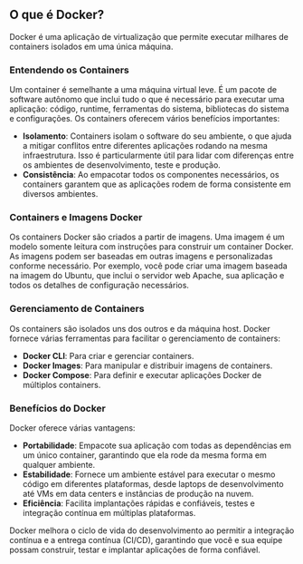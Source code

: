 ## O que é Docker?

Docker é uma aplicação de virtualização que permite executar milhares de containers isolados em uma única máquina.

### Entendendo os Containers

Um container é semelhante a uma máquina virtual leve. É um pacote de software autônomo que inclui tudo o que é necessário para executar uma aplicação: código, runtime, ferramentas do sistema, bibliotecas do sistema e configurações. Os containers oferecem vários benefícios importantes:

- **Isolamento**: Containers isolam o software do seu ambiente, o que ajuda a mitigar conflitos entre diferentes aplicações rodando na mesma infraestrutura. Isso é particularmente útil para lidar com diferenças entre os ambientes de desenvolvimento, teste e produção.
- **Consistência**: Ao empacotar todos os componentes necessários, os containers garantem que as aplicações rodem de forma consistente em diversos ambientes.

### Containers e Imagens Docker

Os containers Docker são criados a partir de imagens. Uma imagem é um modelo somente leitura com instruções para construir um container Docker. As imagens podem ser baseadas em outras imagens e personalizadas conforme necessário. Por exemplo, você pode criar uma imagem baseada na imagem do Ubuntu, que inclui o servidor web Apache, sua aplicação e todos os detalhes de configuração necessários.

### Gerenciamento de Containers

Os containers são isolados uns dos outros e da máquina host. Docker fornece várias ferramentas para facilitar o gerenciamento de containers:

- **Docker CLI**: Para criar e gerenciar containers.
- **Docker Images**: Para manipular e distribuir imagens de containers.
- **Docker Compose**: Para definir e executar aplicações Docker de múltiplos containers.

### Benefícios do Docker

Docker oferece várias vantagens:

- **Portabilidade**: Empacote sua aplicação com todas as dependências em um único container, garantindo que ela rode da mesma forma em qualquer ambiente.
- **Estabilidade**: Fornece um ambiente estável para executar o mesmo código em diferentes plataformas, desde laptops de desenvolvimento até VMs em data centers e instâncias de produção na nuvem.
- **Eficiência**: Facilita implantações rápidas e confiáveis, testes e integração contínua em múltiplas plataformas.

Docker melhora o ciclo de vida do desenvolvimento ao permitir a integração contínua e a entrega contínua (CI/CD), garantindo que você e sua equipe possam construir, testar e implantar aplicações de forma confiável.
